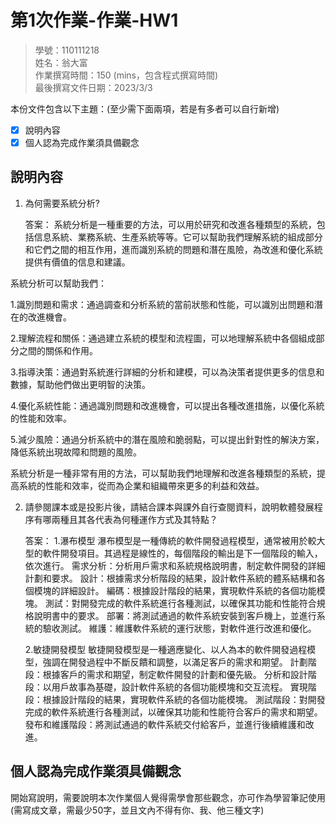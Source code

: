 # 第1次作業-作業-HW1
>
>學號：110111218
><br />
>姓名：翁大富
><br />
>作業撰寫時間：150 (mins，包含程式撰寫時間)
><br />
>最後撰寫文件日期：2023/3/3
>

本份文件包含以下主題：(至少需下面兩項，若是有多者可以自行新增)
- [x] 說明內容
- [x] 個人認為完成作業須具備觀念

## 說明內容

1. 為何需要系統分析?

    答案：
    系統分析是一種重要的方法，可以用於研究和改進各種類型的系統，包括信息系統、業務系統、生產系統等等。它可以幫助我們理解系統的組成部分和它們之間的相互作用，進而識別系統的問題和潛在風險，為改進和優化系統提供有價值的信息和建議。

系統分析可以幫助我們：

1.識別問題和需求：通過調查和分析系統的當前狀態和性能，可以識別出問題和潛在的改進機會。

2.理解流程和關係：通過建立系統的模型和流程圖，可以地理解系統中各個組成部分之間的關係和作用。

3.指導決策：通過對系統進行詳細的分析和建模，可以為決策者提供更多的信息和數據，幫助他們做出更明智的決策。

4.優化系統性能：通過識別問題和改進機會，可以提出各種改進措施，以優化系統的性能和效率。

5.減少風險：通過分析系統中的潛在風險和脆弱點，可以提出針對性的解決方案，降低系統出現故障和問題的風險。

系統分析是一種非常有用的方法，可以幫助我們地理解和改進各種類型的系統，提高系統的性能和效率，從而為企業和組織帶來更多的利益和效益。

2. 請參閱課本或是投影片後，請結合課本與課外自行查閱資料，說明軟體發展程序有哪兩種且其各代表為何種運作方式及其特點？

    答案：
    1.瀑布模型
瀑布模型是一種傳統的軟件開發過程模型，通常被用於較大型的軟件開發項目。其過程是線性的，每個階段的輸出是下一個階段的輸入，依次進行。
需求分析：分析用戶需求和系統規格說明書，制定軟件開發的詳細計劃和要求。
設計：根據需求分析階段的結果，設計軟件系統的體系結構和各個模塊的詳細設計。
編碼：根據設計階段的結果，實現軟件系統的各個功能模塊。
測試：對開發完成的軟件系統進行各種測試，以確保其功能和性能符合規格說明書中的要求。
部署：將測試通過的軟件系統安裝到客戶機上，並進行系統的驗收測試。
維護：維護軟件系統的運行狀態，對軟件進行改進和優化。

    2.敏捷開發模型
敏捷開發模型是一種適應變化、以人為本的軟件開發過程模型，強調在開發過程中不斷反饋和調整，以滿足客戶的需求和期望。
計劃階段：根據客戶的需求和期望，制定軟件開發的計劃和優先級。
分析和設計階段：以用戶故事為基礎，設計軟件系統的各個功能模塊和交互流程。
實現階段：根據設計階段的結果，實現軟件系統的各個功能模塊。
測試階段：對開發完成的軟件系統進行各種測試，以確保其功能和性能符合客戶的需求和期望。
發布和維護階段：將測試通過的軟件系統交付給客戶，並進行後續維護和改進。

## 個人認為完成作業須具備觀念

開始寫說明，需要說明本次作業個人覺得需學會那些觀念，亦可作為學習筆記使用 (需寫成文章，需最少50字，並且文內不得有你、我、他三種文字)